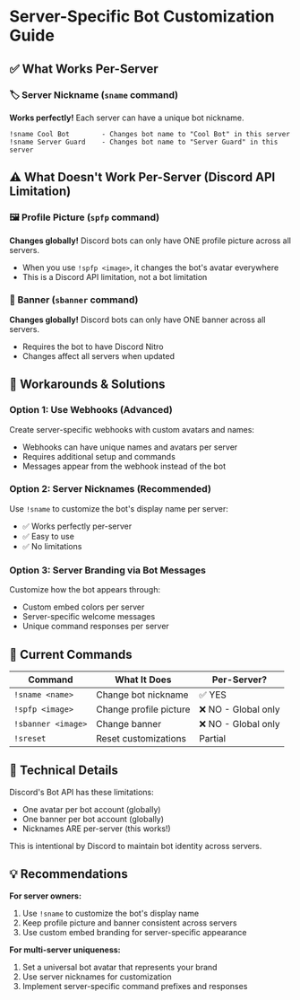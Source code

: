 # Server-Specific Bot Customization Guide

## ✅ What Works Per-Server

### 🏷️ Server Nickname (`sname` command)
**Works perfectly!** Each server can have a unique bot nickname.

```
!sname Cool Bot        - Changes bot name to "Cool Bot" in this server
!sname Server Guard    - Changes bot name to "Server Guard" in this server
```

## ⚠️ What Doesn't Work Per-Server (Discord API Limitation)

### 🖼️ Profile Picture (`spfp` command)
**Changes globally!** Discord bots can only have ONE profile picture across all servers.
- When you use `!spfp <image>`, it changes the bot's avatar everywhere
- This is a Discord API limitation, not a bot limitation

### 🎨 Banner (`sbanner` command)  
**Changes globally!** Discord bots can only have ONE banner across all servers.
- Requires the bot to have Discord Nitro
- Changes affect all servers when updated

## 🎯 Workarounds & Solutions

### Option 1: Use Webhooks (Advanced)
Create server-specific webhooks with custom avatars and names:
- Webhooks can have unique names and avatars per server
- Requires additional setup and commands
- Messages appear from the webhook instead of the bot

### Option 2: Server Nicknames (Recommended)
Use `!sname` to customize the bot's display name per server:
- ✅ Works perfectly per-server
- ✅ Easy to use
- ✅ No limitations

### Option 3: Server Branding via Bot Messages
Customize how the bot appears through:
- Custom embed colors per server
- Server-specific welcome messages
- Unique command responses per server

## 📝 Current Commands

| Command | What It Does | Per-Server? |
|---------|--------------|-------------|
| `!sname <name>` | Change bot nickname | ✅ YES |
| `!spfp <image>` | Change profile picture | ❌ NO - Global only |
| `!sbanner <image>` | Change banner | ❌ NO - Global only |
| `!sreset` | Reset customizations | Partial |

## 🔧 Technical Details

Discord's Bot API has these limitations:
- One avatar per bot account (globally)
- One banner per bot account (globally)  
- Nicknames ARE per-server (this works!)

This is intentional by Discord to maintain bot identity across servers.

## 💡 Recommendations

**For server owners:**
1. Use `!sname` to customize the bot's display name
2. Keep profile picture and banner consistent across servers
3. Use custom embed branding for server-specific appearance

**For multi-server uniqueness:**
1. Set a universal bot avatar that represents your brand
2. Use server nicknames for customization
3. Implement server-specific command prefixes and responses
